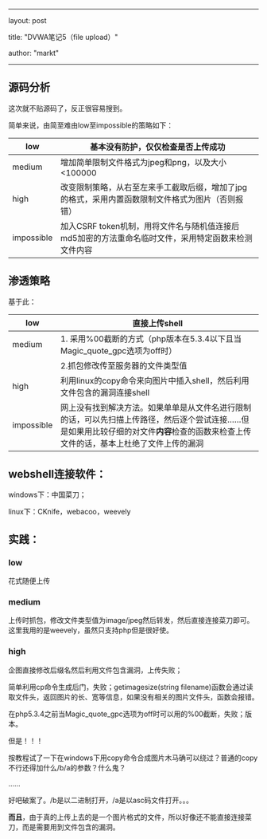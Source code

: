 ﻿---

layout: post

title: "DVWA笔记5（file upload）"

author: "markt"

---


## 源码分析

这次就不贴源码了，反正很容易搜到。

简单来说，由简至难由low至impossible的策略如下：

| low        | 基本没有防护，仅仅检查是否上传成功                           |
| ---------- | ------------------------------------------------------------ |
| medium     | 增加简单限制文件格式为jpeg和png，以及大小<100000             |
| high       | 改变限制策略，从右至左来手工截取后缀，增加了jpg的格式，采用内置函数限制文件格式为图片（否则报错） |
| impossible | 加入CSRF token机制，用将文件名与随机值连接后md5加密的方法重命名临时文件，采用特定函数来检测文件内容 |

## 渗透策略

基于此：

| low        | 直接上传shell                                                |
| ---------- | ------------------------------------------------------------ |
| medium     | 1. 采用%00截断的方式（php版本在5.3.4以下且当Magic_quote_gpc选项为off时） |
|            | 2.抓包修改传至服务器的文件类型值                             |
| high       | 利用linux的copy命令来向图片中插入shell，然后利用文件包含的漏洞连接shell |
| impossible | 网上没有找到解决方法。如果单单是从文件名进行限制的话，可以先扫描上传路径，然后逐个尝试连接……但是如果用比较仔细的对文件**内容**检查的函数来检查上传文件的话，基本上杜绝了文件上传的漏洞 |

## webshell连接软件：

windows下：中国菜刀；

linux下：CKnife，webacoo，weevely

## 实践：

### low

花式随便上传

### medium

上传时抓包，修改文件类型值为image/jpeg然后转发，然后直接连接菜刀即可。这里我用的是weevely，虽然只支持php但是很好使。

### high

企图直接修改后缀名然后利用文件包含漏洞，上传失败；

简单利用cp命令生成后门，失败；getimagesize(string filename)函数会通过读取文件头，返回图片的长、宽等信息，如果没有相关的图片文件头，函数会报错。

在php5.3.4之前当Magic_quote_gpc选项为off时可以用的%00截断，失败；版本。

但是！！！

按教程试了一下在windows下用copy命令合成图片木马确可以绕过？普通的copy不行还得加什么/b/a的参数？什么鬼？

……

好吧破案了。/b是以二进制打开，/a是以asc码文件打开。。。

**而且**，由于真的上传上去的是一个图片格式的文件，所以好像还不能直接连接菜刀，而是需要用到文件包含的漏洞。

